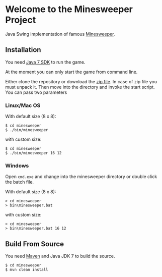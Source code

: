 # Welcome to the Minesweeper Project

Java Swing implementation of famous [Minesweeper][1].

## Installation

You need [Java 7 SDK][4] to run the game.

At the moment you can only start the game from command line.

Either clone the repository or download the [zip file][3]. In case of zip file you must unpack it.
Then move into the directory and invoke the start script. You can pass two parameters

### Linux/Mac OS

With default size (8 x 8):

    $ cd minesweeper
    $ ./bin/minesweeper

with custom size:

    $ cd minesweeper
    $ ./bin/minesweeper 16 12

### Windows

Open `cmd.exe` and change into the minesweeper directory or double click the batch file.

With default size (8 x 8):

    > cd minesweeper
    > bin\minesweeper.bat

with custom size:

    > cd minesweeper
    > bin\minesweeper.bat 16 12

## Build From Source

You need [Maven][2] and Java JDK 7 to build the source.

    $ cd minesweeper
    $ mvn clean install

[1]: https://de.wikipedia.org/wiki/Minesweeper
[2]: https://www.maven.org/
[3]: download.html
[4]: https://www.java.com/en/download/
